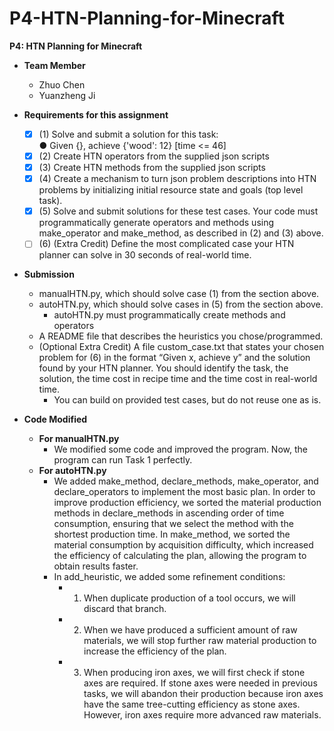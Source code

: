 # P4-HTN-Planning-for-Minecraft
**P4: HTN Planning for Minecraft**  
  - **Team Member**
    - Zhuo Chen
    - Yuanzheng Ji
   
  - **Requirements for this assignment**  
    - [x] (1) Solve and submit a solution for this task:  
                ●	Given {}, achieve {'wood': 12} [time <= 46]
    - [x] (2) Create HTN operators from the supplied json scripts
    - [x] (3) Create HTN methods from the supplied json scripts
    - [x] (4) Create a mechanism to turn json problem descriptions into HTN problems by initializing initial resource state and goals (top level task).
    - [x] (5) Solve and submit solutions for these test cases. Your code must programmatically generate operators and methods using make_operator and make_method, as described in (2) and (3) above.
    - [ ] (6)  (Extra Credit) Define the most complicated case your HTN planner can solve in 30 seconds of real-world time.
  - **Submission**  
    -	manualHTN.py, which should solve case (1) from the section above.  
    -	autoHTN.py, which should solve cases in (5) from the section above.  
        -	autoHTN.py must programmatically create methods and operators
    - A README file that describes the heuristics you chose/programmed.  
    - (Optional Extra Credit) A file custom_case.txt that states your chosen problem for (6) in the format “Given x, achieve y” and the solution found by your HTN planner.  You should identify the task, the solution, the time cost in recipe time and the time cost in real-world time.    
        - You can build on  provided test cases, but do not reuse one as is.
  
  - **Code Modified**
    - **For manualHTN.py**  
      - We modified some code and improved the program. Now, the program can run Task 1 perfectly.  
    - **For autoHTN.py**
      - We added make_method, declare_methods, make_operator, and declare_operators to implement the most basic plan. In order to improve production efficiency, we sorted the material production methods in declare_methods in ascending order of time consumption, ensuring that we select the method with the shortest production time. In make_method, we sorted the material consumption by acquisition difficulty, which increased the efficiency of calculating the plan, allowing the program to obtain results faster.  
      - In add_heuristic, we added some refinement conditions:   
          - 1. When duplicate production of a tool occurs, we will discard that branch.  
          - 2. When we have produced a sufficient amount of raw materials, we will stop further raw material production to increase the efficiency of the plan.  
          - 3. When producing iron axes, we will first check if stone axes are required. If stone axes were needed in previous tasks, we will abandon their production because iron axes have the same tree-cutting efficiency as stone axes. However, iron axes require more advanced raw materials.  
          